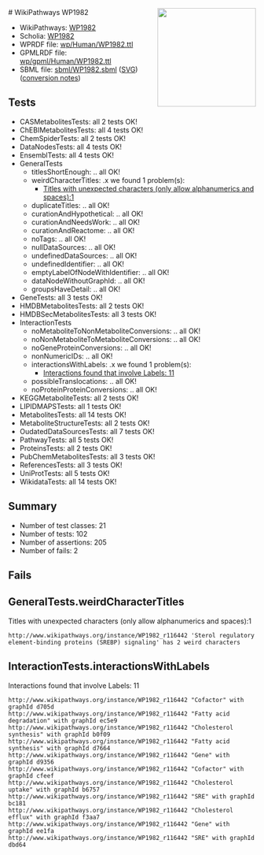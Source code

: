 <img style="float: right; width: 200px" src="../logo.png" />
# WikiPathways WP1982

* WikiPathways: [WP1982](https://identifiers.org/wikipathways:WP1982)
* Scholia: [WP1982](https://scholia.toolforge.org/wikipathways/WP1982)
* WPRDF file: [wp/Human/WP1982.ttl](../wp/Human/WP1982.ttl)
* GPMLRDF file: [wp/gpml/Human/WP1982.ttl](../wp/gpml/Human/WP1982.ttl)
* SBML file: [sbml/WP1982.sbml](../sbml/WP1982.sbml) ([SVG](../sbml/WP1982.svg)) ([conversion notes](../sbml/WP1982.txt))

## Tests
* CASMetabolitesTests: all 2 tests OK!
* ChEBIMetabolitesTests: all 4 tests OK!
* ChemSpiderTests: all 2 tests OK!
* DataNodesTests: all 4 tests OK!
* EnsemblTests: all 4 tests OK!
* GeneralTests
    * titlesShortEnough: .. all OK!
    * weirdCharacterTitles: .x we found 1 problem(s):
        * [Titles with unexpected characters (only allow alphanumerics and spaces):1](#fda87b3f)
    * duplicateTitles: .. all OK!
    * curationAndHypothetical: .. all OK!
    * curationAndNeedsWork: .. all OK!
    * curationAndReactome: .. all OK!
    * noTags: .. all OK!
    * nullDataSources: .. all OK!
    * undefinedDataSources: .. all OK!
    * undefinedIdentifier: .. all OK!
    * emptyLabelOfNodeWithIdentifier: .. all OK!
    * dataNodeWithoutGraphId: .. all OK!
    * groupsHaveDetail: .. all OK!
* GeneTests: all 3 tests OK!
* HMDBMetabolitesTests: all 2 tests OK!
* HMDBSecMetabolitesTests: all 3 tests OK!
* InteractionTests
    * noMetaboliteToNonMetaboliteConversions: .. all OK!
    * noNonMetaboliteToMetaboliteConversions: .. all OK!
    * noGeneProteinConversions: .. all OK!
    * nonNumericIDs: .. all OK!
    * interactionsWithLabels: .x we found 1 problem(s):
        * [Interactions found that involve Labels: 11](#fe97a8b9)
    * possibleTranslocations: .. all OK!
    * noProteinProteinConversions: .. all OK!
* KEGGMetaboliteTests: all 2 tests OK!
* LIPIDMAPSTests: all 1 tests OK!
* MetabolitesTests: all 14 tests OK!
* MetaboliteStructureTests: all 2 tests OK!
* OudatedDataSourcesTests: all 7 tests OK!
* PathwayTests: all 5 tests OK!
* ProteinsTests: all 2 tests OK!
* PubChemMetabolitesTests: all 3 tests OK!
* ReferencesTests: all 3 tests OK!
* UniProtTests: all 5 tests OK!
* WikidataTests: all 14 tests OK!


## Summary

* Number of test classes: 21
* Number of tests: 102
* Number of assertions: 205
* Number of fails: 2

## Fails

<a name="fda87b3f" />

## GeneralTests.weirdCharacterTitles

Titles with unexpected characters (only allow alphanumerics and spaces):1
```
http://www.wikipathways.org/instance/WP1982_r116442 'Sterol regulatory element-binding proteins (SREBP) signaling' has 2 weird characters
```

<a name="fe97a8b9" />

## InteractionTests.interactionsWithLabels

Interactions found that involve Labels: 11
```
http://www.wikipathways.org/instance/WP1982_r116442 "Cofactor" with graphId d705d
http://www.wikipathways.org/instance/WP1982_r116442 "Fatty acid
degradation" with graphId ec5e9
http://www.wikipathways.org/instance/WP1982_r116442 "Cholesterol 
synthesis" with graphId b0f09
http://www.wikipathways.org/instance/WP1982_r116442 "Fatty acid 
synthesis" with graphId d7664
http://www.wikipathways.org/instance/WP1982_r116442 "Gene" with graphId d9356
http://www.wikipathways.org/instance/WP1982_r116442 "Cofactor" with graphId cfeef
http://www.wikipathways.org/instance/WP1982_r116442 "Cholesterol 
uptake" with graphId b6757
http://www.wikipathways.org/instance/WP1982_r116442 "SRE" with graphId bc181
http://www.wikipathways.org/instance/WP1982_r116442 "Cholesterol 
efflux" with graphId f3aa7
http://www.wikipathways.org/instance/WP1982_r116442 "Gene" with graphId ee1fa
http://www.wikipathways.org/instance/WP1982_r116442 "SRE" with graphId dbd64
```

